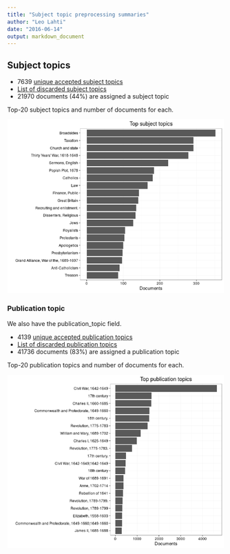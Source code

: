 ```yaml
---
title: "Subject topic preprocessing summaries"
author: "Leo Lahti"
date: "2016-06-14"
output: markdown_document
---
```


## Subject topics



  * 7639 [unique accepted subject topics](output.tables/subject_topic_accepted.csv)
  * [List of discarded subject topics](output.tables/subject_topic_discarded.csv)
  * 21970 documents (44%) are assigned a subject topic 


Top-20 subject topics and number of documents for each.

![plot of chunk summarytopics22](figure/summarytopics22-1.png)

### Publication topic

We also have the publication_topic field.



  * 4139 [unique accepted publication topics](output.tables/publication_topic_accepted.csv)
  * [List of discarded publication topics](output.tables/publication_topic_discarded.csv)
  * 41736 documents (83%) are assigned a publication topic 


Top-20 publication topics and number of documents for each.

![plot of chunk summarytopics223](figure/summarytopics223-1.png)
